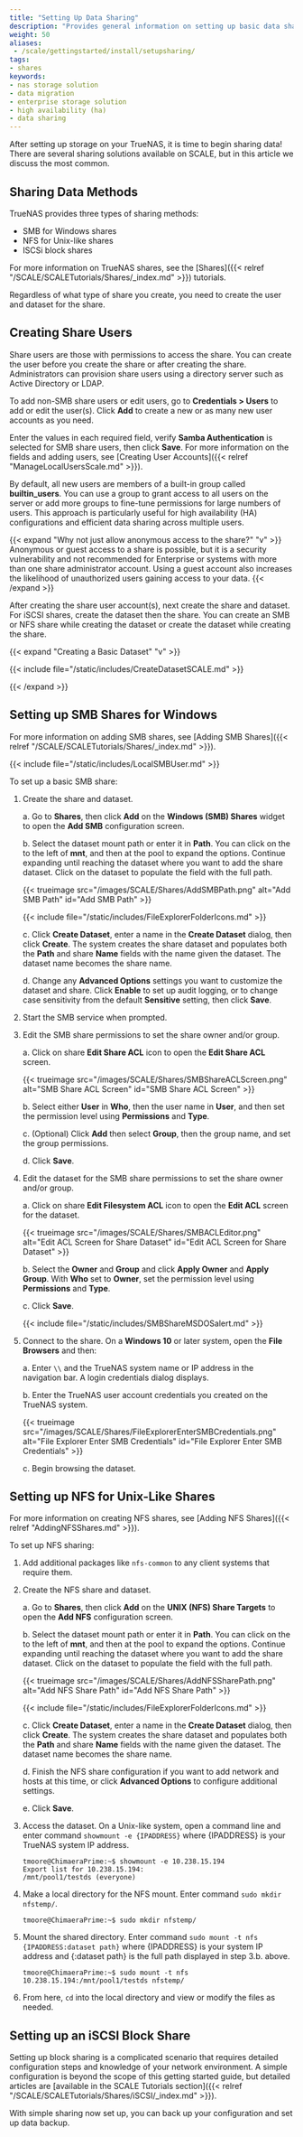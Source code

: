 ```yaml
---
title: "Setting Up Data Sharing"
description: "Provides general information on setting up basic data sharing on TrueNAS."
weight: 50
aliases:
 - /scale/gettingstarted/install/setupsharing/
tags:
- shares
keywords:
- nas storage solution
- data migration
- enterprise storage solution
- high availability (ha)
- data sharing
---
```


After setting up storage on your TrueNAS, it is time to begin sharing data!
There are several sharing solutions available on SCALE, but in this article we discuss the most common.

## Sharing Data Methods

TrueNAS provides three types of sharing methods:

* SMB for Windows shares
* NFS for Unix-like shares
* ISCSi block shares

For more information on TrueNAS shares, see the [Shares]({{< relref "/SCALE/SCALETutorials/Shares/_index.md" >}}) tutorials.

Regardless of what type of share you create, you need to create the user and dataset for the share.

## Creating Share Users

Share users are those with permissions to access the share. You can create the user before you create the share or after creating the share. Administrators can provision share users using a directory server such as Active Directory or LDAP.

To add non-SMB share users or edit users, go to **Credentials > Users** to add or edit the user(s).
Click **Add** to create a new or as many new user accounts as you need.

Enter the values in each required field, verify **Samba Authentication** is selected for SMB share users, then click **Save**.
For more information on the fields and adding users, see [Creating User Accounts]({{< relref "ManageLocalUsersScale.md" >}}).

By default, all new users are members of a built-in group called **builtin_users**.
You can use a group to grant access to all users on the server or add more groups to fine-tune permissions for large numbers of users.
This approach is particularly useful for high availability (HA) configurations and efficient data sharing across multiple users.

{{< expand "Why not just allow anonymous access to the share?" "v" >}}
Anonymous or guest access to a share is possible, but it is a security vulnerability and not recommended for Enterprise or systems with more than one share administrator account.
Using a guest account also increases the likelihood of unauthorized users gaining access to your data.
{{< /expand >}}

After creating the share user account(s), next create the share and dataset.
For iSCSI shares, create the dataset then the share.
You can create an SMB or NFS share while creating the dataset or create the dataset while creating the share.

{{< expand "Creating a Basic Dataset" "v" >}}

{{< include file="/static/includes/CreateDatasetSCALE.md" >}}

{{< /expand >}}

## Setting up SMB Shares for Windows

For more information on adding SMB shares, see [Adding SMB Shares]({{< relref "/SCALE/SCALETutorials/Shares/_index.md" >}}).

{{< include file="/static/includes/LocalSMBUser.md" >}}

To set up a basic SMB share:
1. Create the share and dataset.

   a. Go to **Shares**, then click **Add** on the **Windows (SMB) Shares** widget to open the **Add SMB** configuration screen.

   b. Select the dataset mount path or enter it in **Path**.
      You can click on the <i class="fa fa-caret-right" aria-hidden="true"></i> to the left of **mnt**, and then at the pool to expand the options.
      Continue expanding until reaching the dataset where you want to add the share dataset.
      Click on the dataset to populate the field with the full path.

     {{< trueimage src="/images/SCALE/Shares/AddSMBPath.png" alt="Add SMB Path" id="Add SMB Path" >}}
    
     {{< include file="/static/includes/FileExplorerFolderIcons.md" >}}

   c. Click **Create Dataset**, enter a name in the **Create Dataset** dialog, then click **Create**.
      The system creates the share dataset and populates both the **Path** and share **Name** fields with the name given the dataset.
      The dataset name becomes the share name.

   d. Change any **Advanced Options** settings you want to customize the dataset and share.
      Click **Enable** to set up audit logging, or to change case sensitivity from the default **Sensitive** setting, then click **Save**.

2. Start the SMB service when prompted.

3. Edit the SMB share permissions to set the share owner and/or group.

   a. Click on <span class="material-icons">share</span> **Edit Share ACL** icon to open the **Edit Share ACL** screen.

   {{< trueimage src="/images/SCALE/Shares/SMBShareACLScreen.png" alt="SMB Share ACL Screen" id="SMB Share ACL Screen" >}}

   b. Select either **User** in **Who**, then the user name in **User**, and then set the permission level using **Permissions** and **Type**.

   c. (Optional) Click **Add** then select **Group**, then the group name, and set the group permissions.

   d. Click **Save**.

4. Edit the dataset for the SMB share permissions to set the share owner and/or group.

   a. Click on <span class="material-icons">share</span> **Edit Filesystem ACL** icon to open the **Edit ACL** screen for the dataset.

   {{< trueimage src="/images/SCALE/Shares/SMBACLEditor.png" alt="Edit ACL Screen for Share Dataset" id="Edit ACL Screen for Share Dataset" >}}

   b. Select the **Owner** and **Group** and click **Apply Owner** and **Apply Group**.
      With **Who** set to **Owner**, set the permission level using **Permissions** and **Type**.

   c. Click **Save**.

   {{< include file="/static/includes/SMBShareMSDOSalert.md" >}}

5. Connect to the share. On a **Windows 10** or later system, open the **File Browsers** and then:

   a. Enter `\\` and the TrueNAS system name or IP address in the navigation bar. A login credentials dialog displays.

   b. Enter the TrueNAS user account credentials you created on the TrueNAS system.

   {{< trueimage src="/images/SCALE/Shares/FileExplorerEnterSMBCredentials.png" alt="File Explorer Enter SMB Credentials" id="File Explorer Enter SMB Credentials" >}}

   c. Begin browsing the dataset.

## Setting up NFS for Unix-Like Shares

For more information on creating NFS shares, see [Adding NFS Shares]({{< relref "AddingNFSShares.md" >}}).

To set up NFS sharing:
1. Add additional packages like `nfs-common` to any client systems that require them.

2. Create the NFS share and dataset.

   a. Go to **Shares**, then click **Add** on the **UNIX (NFS) Share Targets** to open the **Add NFS** configuration screen.

   b. Select the dataset mount path or enter it in **Path**.
      You can click on the <i class="fa fa-caret-right" aria-hidden="true"></i> to the left of **mnt**, and then at the pool to expand the options.
      Continue expanding until reaching the dataset where you want to add the share dataset.
      Click on the dataset to populate the field with the full path.

      {{< trueimage src="/images/SCALE/Shares/AddNFSSharePath.png" alt="Add NFS Share Path" id="Add NFS Share Path" >}}

      {{< include file="/static/includes/FileExplorerFolderIcons.md" >}}

   c. Click **Create Dataset**, enter a name in the **Create Dataset** dialog, then click **Create**.
      The system creates the share dataset and populates both the **Path** and share **Name** fields with the name given the dataset.
      The dataset name becomes the share name.

   d. Finish the NFS share configuration if you want to add network and hosts at this time, or click **Advanced Options** to configure additional settings.

   e. Click **Save**.

3. Access the dataset.
   On a Unix-like system, open a command line and enter command `showmount -e {IPADDRESS}` where {IPADDRESS} is your TrueNAS system IP address.

   ```
   tmoore@ChimaeraPrime:~$ showmount -e 10.238.15.194
   Export list for 10.238.15.194:
   /mnt/pool1/testds (everyone)
   ```

4. Make a local directory for the NFS mount. Enter command `sudo mkdir nfstemp/`.

   ```
   tmoore@ChimaeraPrime:~$ sudo mkdir nfstemp/
   ```

5. Mount the shared directory.
   Enter command `sudo mount -t nfs {IPADDRESS:dataset path}` where {IPADDRESS} is your system IP address and {:dataset path} is the full path displayed in step 3.b. above.

   ```
   tmoore@ChimaeraPrime:~$ sudo mount -t nfs 10.238.15.194:/mnt/pool1/testds nfstemp/
   ```

6. From here, `cd` into the local directory and view or modify the files as needed.

## Setting up an iSCSI Block Share

Setting up block sharing is a complicated scenario that requires detailed configuration steps and knowledge of your network environment.
A simple configuration is beyond the scope of this getting started guide, but detailed articles are [available in the SCALE Tutorials section]({{< relref "/SCALE/SCALETutorials/Shares/iSCSI/_index.md" >}}).

With simple sharing now set up, you can back up your configuration and set up data backup.
